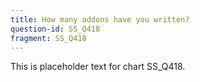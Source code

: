 ```yaml
---
title: How many addons have you written?
question-id: SS_Q418
fragment: SS_Q418
---
```

This is placeholder text for chart SS_Q418.
